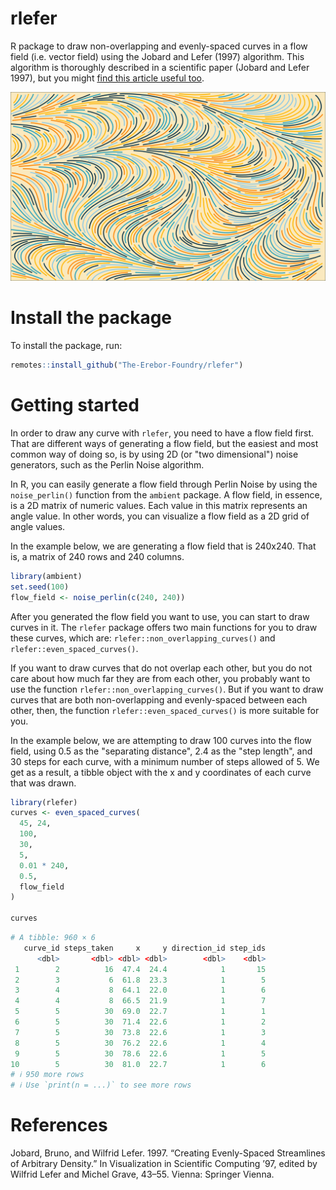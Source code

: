 # rlefer

R package to draw non-overlapping and evenly-spaced curves in a flow field (i.e. vector field)
using the Jobard and Lefer (1997) algorithm. This algorithm is thoroughly described in a scientific paper (Jobard and Lefer 1997), but you might [find this article useful too](https://pedro-faria.netlify.app/posts/2024/2024-02-19-flow-even/en/index.html).

![](./man/figures/even_curves2.png)

# Install the package

To install the package, run:

```r
remotes::install_github("The-Erebor-Foundry/rlefer")
```

# Getting started

In order to draw any curve with `rlefer`, you need to have
a flow field first. That are different ways of generating a flow field,
but the easiest and most common way of doing so, is by using
2D (or "two dimensional") noise generators, such as the
Perlin Noise algorithm.

In R, you can easily generate a flow field through Perlin
Noise by using the `noise_perlin()` function from the `ambient` package.
A flow field, in essence, is a 2D matrix of numeric values. Each
value in this matrix represents an angle value. In other words,
you can visualize a flow field as a 2D grid of angle values.

In the example below, we are generating a flow field that
is 240x240. That is, a matrix of 240 rows and 240 columns.

```r
library(ambient)
set.seed(100)
flow_field <- noise_perlin(c(240, 240))
```

After you generated the flow field you want to use,
you can start to draw curves in it. The `rlefer` package
offers two main functions for you to draw these curves,
which are: `rlefer::non_overlapping_curves()` and
`rlefer::even_spaced_curves()`.

If you want to draw curves that do not overlap each other, but you do not care about how much far they are from each other, you probably want to use the function `rlefer::non_overlapping_curves()`. But if you want to draw curves that are both non-overlapping and evenly-spaced
between each other, then, the function `rlefer::even_spaced_curves()` is more
suitable for you.

In the example below, we are attempting to draw 100 curves into the flow field,
using 0.5 as the "separating distance", 2.4 as the "step length",
and 30 steps for each curve, with a minimum number of steps allowed of 5.
We get as a result, a tibble object with the x and y coordinates of each
curve that was drawn.

```r
library(rlefer)
curves <- even_spaced_curves(
  45, 24,
  100,
  30,
  5,
  0.01 * 240,
  0.5,
  flow_field
)

curves
```

```r
# A tibble: 960 × 6
   curve_id steps_taken     x     y direction_id step_ids
      <dbl>       <dbl> <dbl> <dbl>        <dbl>    <dbl>
 1        2          16  47.4  24.4            1       15
 2        3           6  61.8  23.3            1        5
 3        4           8  64.1  22.0            1        6
 4        4           8  66.5  21.9            1        7
 5        5          30  69.0  22.7            1        1
 6        5          30  71.4  22.6            1        2
 7        5          30  73.8  22.6            1        3
 8        5          30  76.2  22.6            1        4
 9        5          30  78.6  22.6            1        5
10        5          30  81.0  22.7            1        6
# ℹ 950 more rows
# ℹ Use `print(n = ...)` to see more rows
```



# References

Jobard, Bruno, and Wilfrid Lefer. 1997. “Creating Evenly-Spaced Streamlines of Arbitrary Density.” In Visualization in Scientific Computing ’97, edited by Wilfrid Lefer and Michel Grave, 43–55. Vienna: Springer Vienna.
